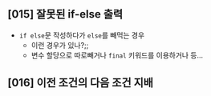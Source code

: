## [015] 잘못된 if-else 출력

- `if else`문 작성하다가 `else`를 빼먹는 경우
  - 이런 경우가 있나?;;
  - 변수 할당으로 따로빼거나 `final` 키워드를 이용하거나 등...


## [016] 이전 조건의 다음 조건 지배




